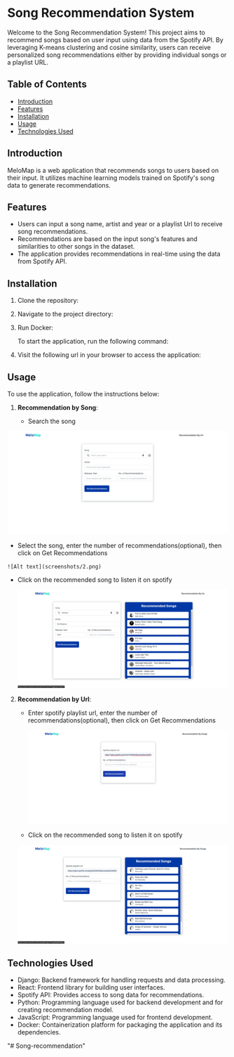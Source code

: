 # Song Recommendation System

Welcome to the Song Recommendation System! This project aims to recommend songs based on user input using data from the Spotify API. By leveraging K-means clustering and cosine similarity, users can receive personalized song recommendations either by providing individual songs or a playlist URL.



## Table of Contents

- [Introduction](#introduction)
- [Features](#features)
- [Installation](#installation)
- [Usage](#usage)
- [Technologies Used](#technologies-used)




## Introduction

MeloMap is a web application that recommends songs to users based on their input. It utilizes machine learning models trained on Spotify's song data to generate recommendations.



## Features

- Users can input a song name, artist and year or a playlist Url to receive song recommendations.
- Recommendations are based on the input song's features and similarities to other songs in the dataset.
- The application provides recommendations in real-time using the data from Spotify API.



## Installation

1. Clone the repository:

 
2. Navigate to the project directory:

  
3. Run Docker:

    To start the application, run the following command:

   
2. Visit the following url in your browser to access the application:

 


## Usage

To use the application, follow the instructions below:

1. **Recommendation by Song**:

   - Search the song

![Alt text](screenshots/1.png)

   - Select the song, enter the number of recommendations(optional), then click on Get Recommendations

    ![Alt text](screenshots/2.png)


   - Click on the recommended song to listen it on spotify

     ![Alt text](screenshots/3.png)


2. **Recommendation by Url**:

   - Enter spotify playlist url, enter the number of recommendations(optional), then click on Get Recommendations
     
     ![Alt text](screenshots/4.png)


   - Click on the recommended song to listen it on spotify
      
    ![Alt text](screenshots/5.png)

   



## Technologies Used
- Django: Backend framework for handling requests and data processing.
- React: Frontend library for building user interfaces.
- Spotify API: Provides access to song data for recommendations.
- Python: Programming language used for backend development and for creating recommendation model.
- JavaScript: Programming language used for frontend development.
- Docker: Containerization platform for packaging the application and its dependencies.


<!-- 
## Documentation

For detailed documentation, including class descriptions and methods, please refer to [Notion Documentation](https://occipital-elm-10d.notion.site/MananTakkar_Song-Recommendation-System-dfc0b614d4554783893d28592d8c36db?pvs=4). -->


<!-- 
## License
This project is licensed under the [MIT License](LICENSE). See the [LICENSE](https://github.com/manantakkar18/Song-Recommendation-System/blob/main/LICENSE.txt) file for details. -->
"# Song-recommendation" 
